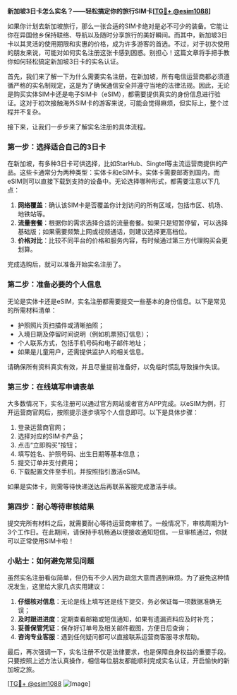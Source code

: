 **新加坡3日卡怎么实名？——轻松搞定你的旅行SIM卡[[TG💪+ @esim1088](https://t.me/s/esim1088)]**

如果你计划去新加坡旅行，那么一张合适的SIM卡绝对是必不可少的装备。它能让你在异国他乡保持联络、导航以及随时分享旅行的美好瞬间。而其中，新加坡3日卡以其灵活的使用期限和实惠的价格，成为许多游客的首选。不过，对于初次使用的朋友来说，可能对如何实名注册这张卡感到困惑。别担心！这篇文章将手把手教你如何轻松搞定新加坡3日卡的实名认证。

首先，我们来了解一下为什么需要实名注册。在新加坡，所有电信运营商都必须遵循严格的实名制规定，这是为了确保通信安全并遵守当地的法律法规。因此，无论是购买实体SIM卡还是电子SIM卡（eSIM），都需要提供真实的身份信息进行验证。这对于初次接触海外SIM卡的游客来说，可能会觉得麻烦，但实际上，整个过程并不复杂。

接下来，让我们一步步来了解实名注册的具体流程。

### **第一步：选择适合自己的3日卡**

在新加坡，有多种3日卡可供选择，比如StarHub、Singtel等主流运营商提供的产品。这些卡通常分为两种类型：实体卡和eSIM卡。实体卡需要邮寄到国内，而eSIM则可以直接下载到支持的设备中。无论选择哪种形式，都需要注意以下几点：

1. **网络覆盖**：确认该SIM卡是否覆盖你计划访问的所有区域，包括市区、机场、地铁站等。
2. **流量套餐**：根据你的需求选择合适的流量套餐。如果只是短暂停留，可以选择基础版；如果需要频繁上网或视频通话，则建议选择更高档位。
3. **价格对比**：比较不同平台的价格和服务内容，有时候通过第三方代理购买会更划算。

完成选购后，就可以准备开始实名注册了。

### **第二步：准备必要的个人信息**

无论是实体卡还是eSIM，实名注册都需要提交一些基本的身份信息。以下是常见的所需材料清单：

- 护照照片页扫描件或清晰拍照；
- 入境日期及停留时间说明（例如机票预订信息）；
- 个人联系方式，包括手机号码和电子邮件地址；
- 如果是儿童用户，还需提供监护人的相关信息。

请确保所有资料真实有效，并且尽量提前准备好，以免临时慌乱导致操作失误。

### **第三步：在线填写申请表单**

大多数情况下，实名注册可以通过官方网站或者官方APP完成。以eSIM为例，打开运营商官网后，按照提示逐步填写个人信息即可。以下是具体步骤：

1. 登录运营商官网；
2. 选择对应的SIM卡产品；
3. 点击“立即购买”按钮；
4. 填写姓名、护照号码、出生日期等基本信息；
5. 提交订单并支付费用；
6. 下载配置文件至手机，并按照指引激活eSIM。

如果是实体卡，则需等待快递送达后再联系客服完成激活手续。

### **第四步：耐心等待审核结果**

提交完所有材料之后，就需要耐心等待运营商审核了。一般情况下，审核周期为1-3个工作日。在此期间，请保持手机畅通以便接收通知短信。一旦审核通过，你就可以正常使用SIM卡啦！

### **小贴士：如何避免常见问题**

虽然实名注册看似简单，但仍有不少人因为疏忽大意而遇到麻烦。为了避免这种情况发生，这里给大家几点实用建议：

1. **仔细核对信息**：无论是线上填写还是线下提交，务必保证每一项数据准确无误；
2. **及时跟进进度**：定期查看邮箱或短信通知，如果有遗漏资料应及时补充；
3. **妥善保管凭证**：保存好订单号及相关邮件截图，方便日后查询；
4. **咨询专业客服**：遇到任何疑问都可以直接联系运营商客服寻求帮助。

最后，再次强调一下，实名注册不仅是法律要求，也是保障自身权益的重要手段。只要按照上述方法认真操作，相信每位朋友都能顺利完成实名认证，开启愉快的新加坡之旅。

[[TG💪+ @esim1088](https://t.me/s/esim1088) ![Image](https://i.postimg.cc/4NQfJmqS/Snipaste-2025-05-13-00-14-12.png)]
